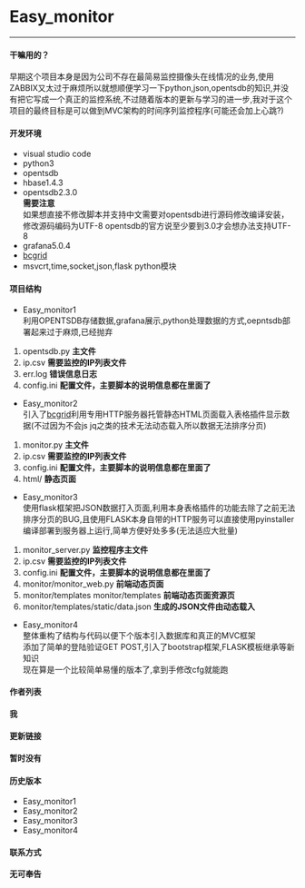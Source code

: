 ﻿# Easy_monitor

--------------
#### 干嘛用的？
早期这个项目本身是因为公司不存在最简易监控摄像头在线情况的业务,使用ZABBIX又太过于麻烦所以就想顺便学习一下python,json,opentsdb的知识,并没有把它写成一个真正的监控系统,不过随着版本的更新与学习的进一步,我对于这个项目的最终目标是可以做到MVC架构的时间序列监控程序(可能还会加上心跳?)


#### 开发环境
* visual studio code
* python3<br>
* opentsdb<br>
* hbase1.4.3<br>
* opentsdb2.3.0
<br>**需要注意**<br>如果想直接不修改脚本并支持中文需要对opentsdb进行源码修改编译安装，修改源码编码为UTF-8
opentsdb的官方说至少要到3.0才会想办法支持UTF-8
* grafana5.0.4<br>
* [bcgrid](https://github.com/bigq517/bcgrid/)
* msvcrt,time,socket,json,flask python模块
#### 项目结构
* Easy_monitor1<br>
利用OPENTSDB存储数据,grafana展示,python处理数据的方式,oepntsdb部署起来过于麻烦,已经抛弃
1. opentsdb.py **主文件**
2. ip.csv  **需要监控的IP列表文件**
3. err.log **错误信息日志**
4. config.ini **配置文件，主要脚本的说明信息都在里面了**
* Easy_monitor2<br>
引入了[bcgrid](https://github.com/bigq517/bcgrid/)利用专用HTTP服务器托管静态HTML页面载入表格插件显示数据(不过因为不会js jq之类的技术无法动态载入所以数据无法排序分页)
1. monitor.py **主文件**
2. ip.csv  **需要监控的IP列表文件**
3. config.ini **配置文件，主要脚本的说明信息都在里面了**
4. html/ **静态页面**
* Easy_monitor3<br>
使用flask框架把JSON数据打入页面,利用本身表格插件的功能去除了之前无法排序分页的BUG,且使用FLASK本身自带的HTTP服务可以直接使用pyinstaller编译部署到服务器上运行,简单方便好处多多(无法适应大批量)
1. monitor_server.py **监控程序主文件**
2. ip.csv  **需要监控的IP列表文件**
3. config.ini **配置文件，主要脚本的说明信息都在里面了**
4. monitor/monitor_web.py **前端动态页面**
5. monitor/templates monitor/templates **前端动态页面资源页**
6. monitor/templates/static/data.json **生成的JSON文件由动态载入**
* Easy_monitor4<br>
整体重构了结构与代码以便下个版本引入数据库和真正的MVC框架<br>
添加了简单的登陆验证GET POST,引入了bootstrap框架,FLASK模板继承等新知识<br>
现在算是一个比较简单易懂的版本了,拿到手修改cfg就能跑


#### 作者列表

**我**



#### 更新链接

**暂时没有**



#### 历史版本
* Easy_monitor1
* Easy_monitor2
* Easy_monitor3
* Easy_monitor4

#### 联系方式

**无可奉告**